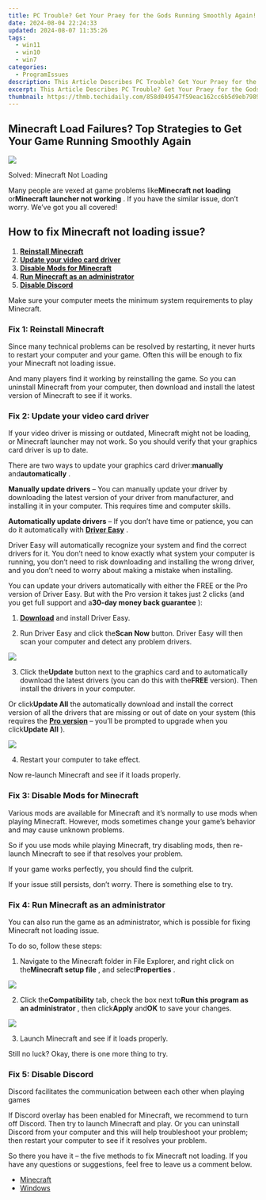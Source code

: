 ```yaml
---
title: PC Trouble? Get Your Praey for the Gods Running Smoothly Again!
date: 2024-08-04 22:24:33
updated: 2024-08-07 11:35:26
tags:
  - win11
  - win10
  - win7
categories:
  - ProgramIssues
description: This Article Describes PC Trouble? Get Your Praey for the Gods Running Smoothly Again!
excerpt: This Article Describes PC Trouble? Get Your Praey for the Gods Running Smoothly Again!
thumbnail: https://thmb.techidaily.com/858d049547f59eac162cc6b5d9eb7989714fa411349a02f09dbf44dd53eeb23e.jpg
---
```


## Minecraft Load Failures? Top Strategies to Get Your Game Running Smoothly Again

![](https://images.drivereasy.com/wp-content/uploads/2019/08/image-648.png)

Solved: Minecraft Not Loading

 Many people are vexed at game problems like**Minecraft not loading** or**Minecraft launcher not working** . If you have the similar issue, don’t worry. We’ve got you all covered!

## How to fix Minecraft not loading issue?

1. **[Reinstall Minecraft](https://tools.techidaily.com/drivereasy/download/)**
2. **[Update your video card driver](https://tools.techidaily.com/drivereasy/download/)**
3. **[Disable Mods for Minecraft](https://tools.techidaily.com/drivereasy/download/)**
4. **[Run Minecraft as an administrator](https://tools.techidaily.com/drivereasy/download/)**
5. **[Disable Discord](https://tools.techidaily.com/drivereasy/download/)**

 Make sure your computer meets the minimum system requirements to play Minecraft.

### Fix 1: Reinstall Minecraft

 Since many technical problems can be resolved by restarting, it never hurts to restart your computer and your game. Often this will be enough to fix your Minecraft not loading issue.

 And many players find it working by reinstalling the game. So you can uninstall Minecraft from your computer, then download and install the latest version of Minecraft to see if it works.

### Fix 2: Update your video card driver

 If your video driver is missing or outdated, Minecraft might not be loading, or Minecraft launcher may not work. So you should verify that your graphics card driver is up to date.

 There are two ways to update your graphics card driver:**manually** and**automatically** .

**Manually update drivers** – You can manually update your driver by downloading the latest version of your driver from manufacturer, and installing it in your computer. This requires time and computer skills.

**Automatically update drivers** – If you don’t have time or patience, you can do it automatically with **[Driver Easy](https://tools.techidaily.com/drivereasy/download/)**  .

 Driver Easy will automatically recognize your system and find the correct drivers for it. You don’t need to know exactly what system your computer is running, you don’t need to risk downloading and installing the wrong driver, and you don’t need to worry about making a mistake when installing.

 You can update your drivers automatically with either the FREE or the Pro version of Driver Easy. But with the Pro version it takes just 2 clicks (and you get full support and a**30-day money back guarantee** ):

 1) **[Download](https://tools.techidaily.com/drivereasy/download/)**  and install Driver Easy.

 2) Run Driver Easy and click the**Scan Now** button. Driver Easy will then scan your computer and detect any problem drivers.

![](https://images.drivereasy.com/wp-content/uploads/2019/08/image-644.png)

 3) Click the**Update** button next to the graphics card and to automatically download the latest drivers (you can do this with the**FREE** version). Then install the drivers in your computer.

 Or click**Update All** the automatically download and install the correct version of all the drivers that are missing or out of date on your system (this requires the **[Pro version](https://tools.techidaily.com/drivereasy/download/)**  – you’ll be prompted to upgrade when you click**Update All** ).

![](https://images.drivereasy.com/wp-content/uploads/2019/08/image-645.png)

4) Restart your computer to take effect.

Now re-launch Minecraft and see if it loads properly.

### Fix 3: Disable Mods for Minecraft

 Various mods are available for Minecraft and it’s normally to use mods when playing Minecraft. However, mods sometimes change your game’s behavior and may cause unknown problems.

 So if you use mods while playing Minecraft, try disabling mods, then re-launch Minecraft to see if that resolves your problem.

If your game works perfectly, you should find the culprit.

 If your issue still persists, don’t worry. There is something else to try.

### Fix 4: Run Minecraft as an administrator

 You can also run the game as an administrator, which is possible for fixing Minecraft not loading issue.

To do so, follow these steps:

 1) Navigate to the Minecraft folder in File Explorer, and right click on the**Minecraft setup file** , and select**Properties** .

![](https://images.drivereasy.com/wp-content/uploads/2019/08/image-256.png)

 2) Click the**Compatibility** tab, check the box next to**Run this program as an administrator** , then click**Apply** and**OK** to save your changes.

![](https://images.drivereasy.com/wp-content/uploads/2019/08/image-570.png)

3) Launch Minecraft and see if it loads properly.

Still no luck? Okay, there is one more thing to try.

### Fix 5: Disable Discord

 Discord facilitates the communication between each other when playing games

 If Discord overlay has been enabled for Minecraft, we recommend to turn off Discord. Then try to launch Minecraft and play. Or you can uninstall Discord from your computer and this will help troubleshoot your problem; then restart your computer to see if it resolves your problem.

 So there you have it – the five methods to fix Minecraft not loading. If you have any questions or suggestions, feel free to leave us a comment below.

* [Minecraft](https://tools.techidaily.com/drivereasy/download/)
* [Windows](https://tools.techidaily.com/drivereasy/download/)

<ins class="adsbygoogle"
     style="display:block"
     data-ad-format="autorelaxed"
     data-ad-client="ca-pub-7571918770474297"
     data-ad-slot="1223367746"></ins>



<ins class="adsbygoogle"
     style="display:block"
     data-ad-client="ca-pub-7571918770474297"
     data-ad-slot="8358498916"
     data-ad-format="auto"
     data-full-width-responsive="true"></ins>
